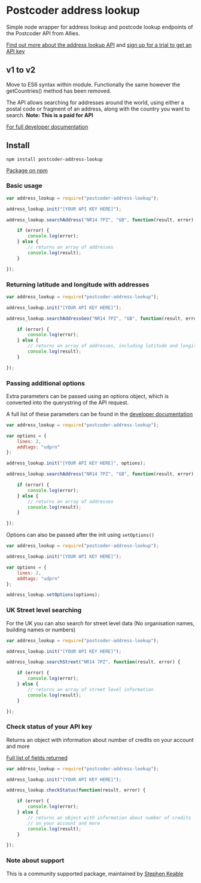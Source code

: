 # Postcoder address lookup

Simple node wrapper for address lookup and postcode lookup endpoints of the
Postcoder API from Allies.

[Find out more about the address lookup API](https://postcoder.com/address-lookup)
and [sign up for a trial to get an API key](https://postcoder.com/sign-up)

## v1 to v2

Move to ES6 syntax within module.
Functionally the same however the getCountries() method has been removed.

The API allows searching for addresses around the world, using either a
postal code or fragment of an address, along with the country you want to search.
**Note: This is a paid for API**

[For full developer documentation](https://postcoder.com/docs/address-lookup)

## Install

`npm install postcoder-address-lookup`

[Package on npm](https://www.npmjs.com/package/postcoder-address-lookup)

### Basic usage

```javascript
var address_lookup = require("postcoder-address-lookup");

address_lookup.init("[YOUR API KEY HERE]");

address_lookup.searchAddress("NR14 7PZ", "GB", function(result, error) {

    if (error) {
        console.log(error);
    } else {
        // returns an array of addresses
        console.log(result);
    }

});
```

### Returning latitude and longitude with addresses

```javascript
var address_lookup = require("postcoder-address-lookup");

address_lookup.init("[YOUR API KEY HERE]");

address_lookup.searchAddressGeo("NR14 7PZ", "GB", function(result, error) {

    if (error) {
        console.log(error);
    } else {
        // returns an array of addresses, including latitude and longitude
        console.log(result);
    }

});
```

### Passing additional options

Extra parameters can be passed using an options object, which is
converted into the querystring of the API request.

A full list of these parameters can be found in the
[developer documentation](https://postcoder.com/docs/address-lookup#additional-data)

```javascript
var address_lookup = require("postcoder-address-lookup");

var options = {
    lines: 2,
    addtags: "udprn"
};

address_lookup.init("[YOUR API KEY HERE]", options);

address_lookup.searchAddress("NR14 7PZ", "GB", function(result, error) {

    if (error) {
        console.log(error);
    } else {
        // returns an array of addresses
        console.log(result);
    }

});
```

Options can also be passed after the init using `setOptions()`

```javascript
var address_lookup = require("postcoder-address-lookup");

address_lookup.init("[YOUR API KEY HERE]");

var options = {
    lines: 2,
    addtags: "udprn"
};

address_lookup.setOptions(options);

```

### UK Street level searching

For the UK you can also search for street level data (No organisation names,
  building names or numbers)

```javascript
var address_lookup = require("postcoder-address-lookup");

address_lookup.init("[YOUR API KEY HERE]");

address_lookup.searchStreet("NR14 7PZ", function(result, error) {

    if (error) {
        console.log(error);
    } else {
        // returns an array of street level information
        console.log(result);
    }

});
```

### Check status of your API key

Returns an object with information about number of credits on your account and more

[Full list of fields returned](https://postcoder.com/docs/status)

```javascript
var address_lookup = require("postcoder-address-lookup");

address_lookup.init("[YOUR API KEY HERE]");

address_lookup.checkStatus(function(result, error) {

    if (error) {
        console.log(error);
    } else {
        // returns an object with information about number of credits
        // on your account and more
        console.log(result);
    }

});
```

### Note about support

This is a community supported package, maintained by [Stephen Keable](https://github.com/stephenkeable)
